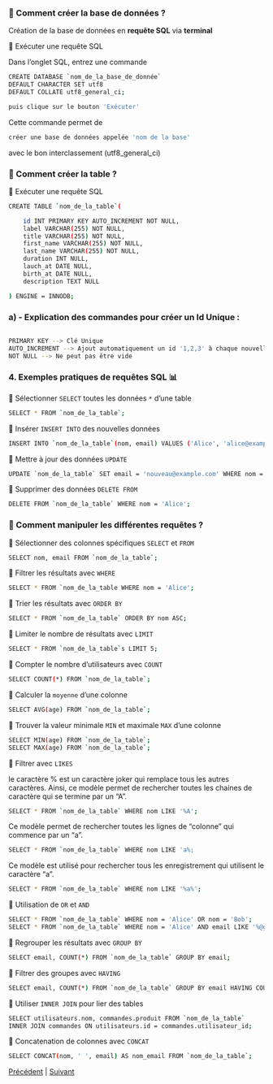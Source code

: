 ### 📌 Comment créer la base de données ?<br>
Création de la base de données en **requête SQL** via **terminal**<br>

📝 Exécuter une requête SQL

Dans l’onglet SQL, entrez une commande 
``` bash
CREATE DATABASE `nom_de_la_base_de_donnée`
DEFAULT CHARACTER SET utf8
DEFAULT COLLATE utf8_general_ci;

puis clique sur le bouton 'Exécuter'
```

Cette commande permet de 
``` bash 
créer une base de données appelée 'nom de la base'
``` 
avec le bon interclassement (utf8_general_ci)

### 📌 Comment créer la table ?<br>

📝 Exécuter une requête SQL

``` bash
CREATE TABLE `nom_de_la_table`(

    id INT PRIMARY KEY AUTO_INCREMENT NOT NULL,
    label VARCHAR(255) NOT NULL,
    title VARCHAR(255) NOT NULL,
    first_name VARCHAR(255) NOT NULL,
    last_name VARCHAR(255) NOT NULL,
    duration INT NULL,
    lauch_at DATE NULL,
    birth_at DATE NULL,
    description TEXT NULL

) ENGINE = INNODB;
``` 

### a) - Explication des commandes pour créer un Id Unique :

```bash

PRIMARY KEY --> Clé Unique
AUTO_INCREMENT --> Ajout automatiquement un id '1,2,3' à chaque nouvelle ligne
NOT NULL --> Ne peut pas être vide

```

### 4. Exemples pratiques de requêtes SQL 📊

🔹 Sélectionner `SELECT` toutes les données `*` d’une table
```bash
SELECT * FROM `nom_de_la_table`;
```
🔹 Insérer `INSERT INTO` des nouvelles données 
```bash
INSERT INTO `nom_de_la_table`(nom, email) VALUES ('Alice', 'alice@example.com');
```

🔹 Mettre à jour des données `UPDATE`
```bash
UPDATE `nom_de_la_table` SET email = 'nouveau@example.com' WHERE nom = 'Alice';
```
🔹 Supprimer des données `DELETE FROM`
```bash
DELETE FROM `nom_de_la_table` WHERE nom = 'Alice';
```

### 📌 Comment manipuler les différentes requêtes  ?

🔹 Sélectionner des colonnes spécifiques `SELECT` et `FROM`
```bash
SELECT nom, email FROM `nom_de_la_table`;
```

🔹 Filtrer les résultats avec `WHERE`
```bash
SELECT * FROM `nom_de_la_table WHERE nom = 'Alice';
```

🔹 Trier les résultats avec `ORDER BY`
```bash
SELECT * FROM `nom_de_la_table` ORDER BY nom ASC;
```

🔹 Limiter le nombre de résultats avec `LIMIT`
```bash
SELECT * FROM `nom_de_la_table`s LIMIT 5;
```

🔹 Compter le nombre d’utilisateurs avec `COUNT`
```bash
SELECT COUNT(*) FROM `nom_de_la_table`;
```

🔹 Calculer la `moyenne` d’une colonne
```bash
SELECT AVG(age) FROM `nom_de_la_table`;
```

🔹 Trouver la valeur minimale `MIN` et maximale `MAX` d’une colonne
```bash
SELECT MIN(age) FROM `nom_de_la_table`;
SELECT MAX(age) FROM `nom_de_la_table`;
```

🔹 Filtrer avec `LIKES`

le caractère % est un caractère joker qui remplace tous les autres caractères.
Ainsi, ce modèle permet de rechercher toutes les chaines de caractère qui se termine par un “A”.
```bash
SELECT * FROM `nom_de_la_table` WHERE nom LIKE '%A';
```
Ce modèle permet de rechercher toutes les lignes de “colonne” qui commence par un “a”.
```bash
SELECT * FROM `nom_de_la_table` WHERE nom LIKE 'a%;
```
Ce modèle est utilisé pour rechercher tous les enregistrement qui utilisent le caractère “a”.
```bash
SELECT * FROM `nom_de_la_table` WHERE nom LIKE '%a%';
```

🔹 Utilisation de `OR` et `AND`
```bash
SELECT * FROM `nom_de_la_table` WHERE nom = 'Alice' OR nom = 'Bob';
SELECT * FROM `nom_de_la_table` WHERE nom = 'Alice' AND email LIKE '%@gmail.com';
```

🔹 Regrouper les résultats avec `GROUP BY`
```bash
SELECT email, COUNT(*) FROM `nom_de_la_table` GROUP BY email;
``` 

🔹 Filtrer des groupes avec `HAVING`
```bash
SELECT email, COUNT(*) FROM `nom_de_la_table` GROUP BY email HAVING COUNT(*) > 1;
```

🔹 Utiliser `INNER JOIN` pour lier des tables
```bash
SELECT utilisateurs.nom, commandes.produit FROM `nom_de_la_table`
INNER JOIN commandes ON utilisateurs.id = commandes.utilisateur_id;
```

🔹 Concatenation de colonnes avec `CONCAT`
```bash
SELECT CONCAT(nom, ' ', email) AS nom_email FROM `nom_de_la_table`;
```

[Précédent](commandes-SQL.md) | [Suivant](assets/liens-utiles.md)